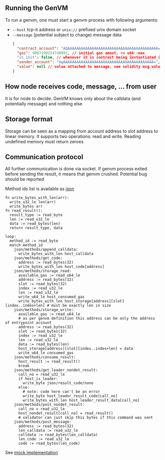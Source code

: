## Running the GenVM

To run a genvm, one must start a genvm process with following arguments:
- `--host` tcp-it address or `unix://` prefixed unix domain socket
- `--message` (potential subject to change) message data
  ```json
  {
    "contract_account": "AQAAAAAAAAAAAAAAAAAAAAAAAAAAAAAAAAAAAAAAAAA=", // base64 address of contract account
    "gas": 9007199254740991, // initial gas amout. <= u64::max
    "is_init": false, // whenever it is contract being instantiated (this allows to call private method)
    "sender_account": "AgAAAAAAAAAAAAAAAAAAAAAAAAAAAAAAAAAAAAAAAAA=", // base64 address of who is calling the contract
    "value": null // value attached to message, see solidity msg.value
  }
  ```

## How node receives code, message, ... from user
It is for node to decide. GenVM knows only about the calldata (and potentially message) and nothing else

## Storage format
Storage can be seen as a mapping from account address to slot address to linear memory. It supports two operations: read and write. Reading undefined memory must return zeroes

## Communication protocol
All further communication is done via socket. If genvm process exited before sending the result, it means that genvm crushed. Potential bug should be reported

Method ids list is available as [json](../../executor/codegen/data/host-fns.json)

```
fn write_bytes_with_len(arr):
  write_u32_le len(arr)
  write_bytes arr
fn read_result():
  result_type := read_byte
  len := read_u32_le
  data := read_bytes(len)
  return result_type, data

loop:
  method_id := read_byte
  match method_id
    json/methods/append_calldata:
      write_bytes_with_len host_calldata
    json/methods/get_code:
      address := read_bytes(32)
      write_bytes_with_len host_code[address]
    json/methods/storage_read:
      available_gas := read_u64_le
      address := read_bytes(32)
      slot := read_bytes(32)
      index := read_u32_le
      len := read_u32_le
      write_u64_le host_consumed_gas
      write_bytes_with_len host_storage[address][slot][index..index+len] # must be exactly len in size
    json/methods/storage_write:
      available_gas := read_u64_le
      # as per genvm definition this address can be only the address of entrypoint account
      address := read_bytes(32)
      slot := read_bytes(32)
      index := read_u32_le
      len := read_u32_le
      data := read_bytes(len)
      host_storage[address][slot][index..index+len] = data
      write_u64_le consumed_gas
    json/methods/consume_result:
      host_result := read_result()
      break
    json/methods/get_leader_nondet_result:
      call_no = read_u32_le
      if host_is_leader:
        write_byte json/result_code/none
      else:
        # note: code here can't be an error
        write_byte host_leader_result_code[call_no]
        write_bytes_with_len host_leader_result_data[call_no]
    json/methods/post_nondet_result:
      call_no = read_u32_le
      host_nondet_result[call_no] = read_result()
      # validator can just skip this bytes if this command was sent
    json/methods/post_message:
      address := read_bytes(32)
      len_calldata := read_u32_le
      calldata := read_bytes(len_calldata)
      len_code := read_u32_le
      code := read_bytes(len_code)
```

See [mock implementation](../../executor/testdata/runner/mock_host.py)
